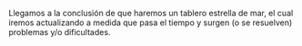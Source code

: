 Llegamos a la conclusión de que haremos un tablero estrella de mar, el cual iremos actualizando a medida que pasa el tiempo y surgen (o se resuelven) problemas y/o dificultades.